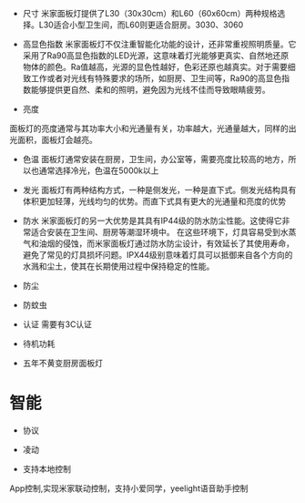 
- 尺寸
米家面板灯提供了L30（30x30cm）和L60（60x60cm）两种规格选择。L30适合小型卫生间，而L60则更适合厨房。3030、3060

- 高显色指数
米家面板灯不仅注重智能化功能的设计，还非常重视照明质量。它采用了Ra90高显色指数的LED光源，这意味着灯光能够更真实、自然地还原物体的颜色。Ra值越高，光源的显色性越好，色彩还原也越真实。对于需要细致工作或者对光线有特殊要求的场所，如厨房、卫生间等，Ra90的高显色指数能够提供更自然、柔和的照明，避免因为光线不佳而导致眼睛疲劳。

- 亮度

面板灯的亮度通常与其功率大小和光通量有关，功率越大，光通量越大，同样的出光面积，面板灯会越亮。

- 色温
面板灯通常安装在厨房，卫生间，办公室等，需要亮度比较高的地方，所以也通常选择冷光，色温在5000k以上

- 发光
面板灯有两种结构方式，一种是侧发光，一种是直下式。侧发光结构具有体积更加轻薄，光线均匀的优势。而直下式具有更大的光通量和亮度的优势

- 防水
米家面板灯的另一大优势是其具有IP44级的防水防尘性能。这使得它非常适合安装在卫生间、厨房等潮湿环境中。
在这些环境下，灯具容易受到水蒸气和油烟的侵蚀，而米家面板灯通过防水防尘设计，有效延长了其使用寿命，避免了常见的灯具损坏问题。IPX44级别意味着灯具可以抵御来自各个方向的水溅和尘土，使其在长期使用过程中保持稳定的性能。

- 防尘

- 防蚊虫


- 认证
需要有3C认证

- 待机功耗

- 五年不黄变厨房面板灯

# 智能
- 协议

- 凌动



- 支持本地控制

App控制,实现米家联动控制，支持小爱同学，yeelight语音助手控制


